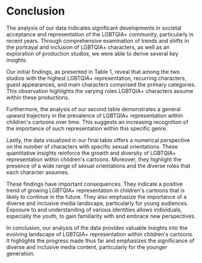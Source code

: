 # Conclusion 

The analysis of our data indicates significant developments in societal acceptance and representation of the LGBTQIA+ community, particularly in recent years. Through comprehensive examination of trends and shifts in the portrayal and inclusion of LGBTQIA+ characters, as well as an exploration of production studios, we were able to derive several key insights.

Our initial findings, as presented in Table 1, reveal that among the two studios with the highest LGBTQIA+ representation, recurring characters, guest appearances, and main characters comprised the primary categories. This observation highlights the varying roles LGBTQIA+ characters assume within these productions.

Furthermore, the analysis of our second table demonstrates a general upward trajectory in the prevalence of LGBTQIA+ representation within children's cartoons over time. This suggests an increasing recognition of the importance of such representation within this specific genre.

Lastly, the data visualized in our final table offers a numerical perspective on the number of characters with specific sexual orientations. These quantitative insights reinforce the growth and diversity of LGBTQIA+ representation within children's cartoons. Moreover, they highlight the presence of a wide range of sexual orientations and the diverse roles that each character assumes.

These findings have important consequences. They indicate a positive trend of growing LGBTQIA+ representation in children's cartoons that is likely to continue in the future. They also emphasize the importance of a diverse and inclusive media landscape, particularly for young audiences. Exposure to and understanding of various identities allows individuals, especially the youth, to gain familiarity with and embrace new perspectives.

In conclusion, our analysis of the data provides valuable insights into the evolving landscape of LGBTQIA+ representation within children's cartoons. It highlights the progress made thus far and emphasizes the significance of diverse and inclusive media content, particularly for the younger generation.